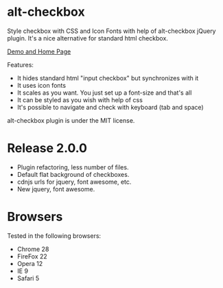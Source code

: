 alt-checkbox
============

Style checkbox with CSS and Icon Fonts with help of alt-checkbox jQuery plugin.
It's a nice alternative for standard html checkbox.

[Demo and Home Page](http://alt-checkbox.starikovs.com "alt-checkbox")

Features:

- It hides standard html "input checkbox" but synchronizes with it
- It uses icon fonts
- It scales as you want. You just set up a font-size and that's all
- It can be styled as you wish with help of css
- It's possible to navigate and check with keyboard (tab and space)

alt-checkbox plugin is under the MIT license.

Release 2.0.0
=============

- Plugin refactoring, less number of files.
- Default flat background of checkboxes.
- cdnjs urls for jquery, font awesome, etc.
- New jquery, font awesome.

Browsers
============

Tested in the following browsers:

- Chrome 28
- FireFox 22
- Opera 12
- IE 9
- Safari 5
